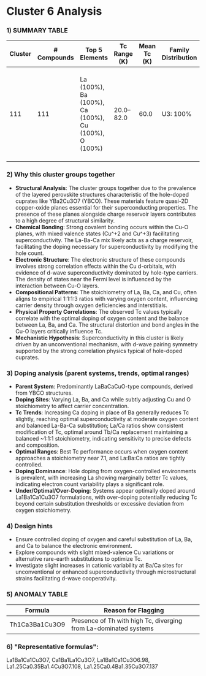 # Cluster 6 Analysis

### 1) SUMMARY TABLE

| Cluster | # Compounds | Top 5 Elements | Tc Range (K) | Mean Tc (K) | Family Distribution | Notes |
|---------|-------------|----------------|--------------|------------|---------------------|-------|
| 111     | 111         | La (100%), Ba (100%), Ca (100%), Cu (100%), O (100%) | 20.0–82.0 | 60.0 | U3: 100% | - Dominated by hole-doped cuprates; YBCO-like structures. - Strong presence of La-Ba-Ca-Cu-O systems.|

### 2) Why this cluster groups together
- **Structural Analysis**: The cluster groups together due to the prevalence of the layered perovskite structures characteristic of the hole-doped cuprates like YBa2Cu3O7 (YBCO). These materials feature quasi-2D copper-oxide planes essential for their superconducting properties. The presence of these planes alongside charge reservoir layers contributes to a high degree of structural similarity.
- **Chemical Bonding**: Strong covalent bonding occurs within the Cu-O planes, with mixed valence states (Cu^+2 and Cu^+3) facilitating superconductivity. The La-Ba-Ca mix likely acts as a charge reservoir, facilitating the doping necessary for superconductivity by modifying the hole count.
- **Electronic Structure**: The electronic structure of these compounds involves strong correlation effects within the Cu d-orbitals, with evidence of d-wave superconductivity dominated by hole-type carriers. The density of states near the Fermi level is influenced by the interaction between Cu-O layers.
- **Compositional Patterns**: The stoichiometry of La, Ba, Ca, and Cu, often aligns to empirical 1:1:1:3 ratios with varying oxygen content, influencing carrier density through oxygen deficiencies and interstitials.
- **Physical Property Correlations**: The observed Tc values typically correlate with the optimal doping of oxygen content and the balance between La, Ba, and Ca. The structural distortion and bond angles in the Cu-O layers critically influence Tc.
- **Mechanistic Hypothesis**: Superconductivity in this cluster is likely driven by an unconventional mechanism, with d-wave pairing symmetry supported by the strong correlation physics typical of hole-doped cuprates.

### 3) Doping analysis (parent systems, trends, optimal ranges)
- **Parent System**: Predominantly LaBaCaCuO-type compounds, derived from YBCO structures.
- **Doping Sites**: Varying La, Ba, and Ca while subtly adjusting Cu and O stoichiometry to affect carrier concentration.
- **Tc Trends**: Increasing Ca doping in place of Ba generally reduces Tc slightly, reaching optimal superconductivity at moderate oxygen content and balanced La-Ba-Ca substitution; La/Ca ratios show consistent modification of Tc, optimal around Tb/Ca replacement maintaining a balanced ~1:1:1 stoichiometry, indicating sensitivity to precise defects and composition.
- **Optimal Ranges**: Best Tc performance occurs when oxygen content approaches a stoichiometry near 7.1, and La:Ba:Ca ratios are tightly controlled.
- **Doping Dominance**: Hole doping from oxygen-controlled environments is prevalent, with increasing La showing marginally better Tc values, indicating electron count variability plays a significant role.
- **Under/Optimal/Over-Doping**: Systems appear optimally doped around La1Ba1Ca1Cu3O7 formulations, with over-doping potentially reducing Tc beyond certain substitution thresholds or excessive deviation from oxygen stoichiometry.

### 4) Design hints
- Ensure controlled doping of oxygen and careful substitution of La, Ba, and Ca to balance the electronic environment.
- Explore compounds with slight mixed-valence Cu variations or alternative rare-earth substitutions to optimize Tc.
- Investigate slight increases in cationic variability at Ba/Ca sites for unconventional or enhanced superconductivity through microstructural strains facilitating d-wave cooperativity.

### 5) ANOMALY TABLE

| Formula | Reason for Flagging |
|---------|---------------------|
| Th1Ca3Ba1Cu3O9 | Presence of Th with high Tc, diverging from La-dominated systems |

### 6) "Representative formulas": 
La1Ba1Ca1Cu3O7, Ca1Ba1La1Cu3O7, La1Ba1Ca1Cu3O6.98, La1.25Ca0.35Ba1.4Cu3O7.108, La1.25Ca0.4Ba1.35Cu3O7.137